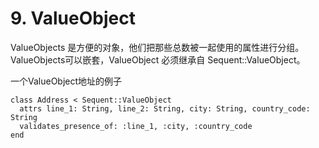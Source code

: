 # 9. ValueObject

ValueObjects 是方便的对象，他们把那些总数被一起使用的属性进行分组。ValueObjects可以嵌套，ValueObject 必须继承自 Sequent::ValueObject。

一个ValueObject地址的例子

```
class Address < Sequent::ValueObject
  attrs line_1: String, line_2: String, city: String, country_code: String
  validates_presence_of: :line_1, :city, :country_code
end
```

